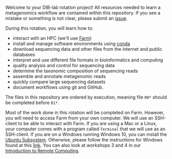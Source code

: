 Welcome to your DIB-lab rotation project! 
All resources needed to learn a metagenomics workflow are contained within this repository. 
If you see a mistake or something is not clear, please submit an [issue](https://github.com/dib-lab/dib_rotation/issues). 

During this rotation, you will learn how to:
 + interact with an HPC (we'll use [Farm](https://hpc.ucdavis.edu/farm-cluster))
 + install and manage software environments using [conda](https://docs.conda.io/en/latest/)
 + download sequencing data and other files from the internet and public databases
 + interpret and use different file formats in bioinformatics and computing
 + quality analysis and control for sequencing data
 + determine the taxonomic composition of sequencing reads
 + assemble and annotate metagenomic reads
 + quickly compare large sequencing datasets
 + document workflows using git and GitHub. 
 
The files in this repository are ordered by execution, meaning file `00*` should be completed before `01*`. 

Most of the work done in this rotation will be completed on Farm. 
However, you will need to access Farm from your own computer. 
We will use an SSH-client to be able to interact with Farm. 
If you are using a Mac or a Linux, your computer comes with a program called `Terminal` that we will use as an SSH-client.
If you are on a Windows running Windows 10, you can install the [Ubuntu Subsystem](https://docs.microsoft.com/en-us/windows/wsl/install-win10).
Otherwise, please follow the instructions for Windows found at this [link](https://carpentries-incubator.github.io/hpc-intro/setup.html).  You can also look at workshops 3 and 4 in our [Introduction to Remote Computing](https://ngs-docs.github.io/2021-august-remote-computing/).
